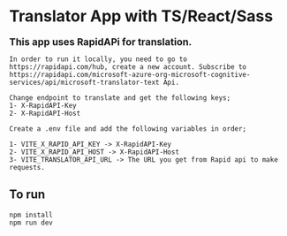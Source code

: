 # Translator App with TS/React/Sass
<span style="font-size:1.25em;">**This app uses RapidAPi for translation.**

    In order to run it locally, you need to go to https://rapidapi.com/hub, create a new account. Subscribe to https://rapidapi.com/microsoft-azure-org-microsoft-cognitive-services/api/microsoft-translator-text Api.

    Change endpoint to translate and get the following keys;
    1- X-RapidAPI-Key
    2- X-RapidAPI-Host

    Create a .env file and add the following variables in order;

    1- VITE_X_RAPID_API_KEY -> X-RapidAPI-Key
    2- VITE_X_RAPID_API_HOST -> X-RapidAPI-Host
    3- VITE_TRANSLATOR_API_URL -> The URL you get from Rapid api to make requests.

## To run
    npm install
    npm run dev

